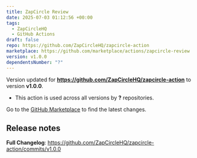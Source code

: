 ```yaml
---
title: ZapCircle Review
date: 2025-07-03 01:12:56 +00:00
tags:
  - ZapCircleHQ
  - GitHub Actions
draft: false
repo: https://github.com/ZapCircleHQ/zapcircle-action
marketplace: https://github.com/marketplace/actions/zapcircle-review
version: v1.0.0
dependentsNumber: "?"
---
```



Version updated for **https://github.com/ZapCircleHQ/zapcircle-action** to version **v1.0.0**.
- This action is used across all versions by **?** repositories.

Go to the [GitHub Marketplace](https://github.com/marketplace/actions/zapcircle-review) to find the latest changes.

## Release notes

**Full Changelog**: https://github.com/ZapCircleHQ/zapcircle-action/commits/v1.0.0
